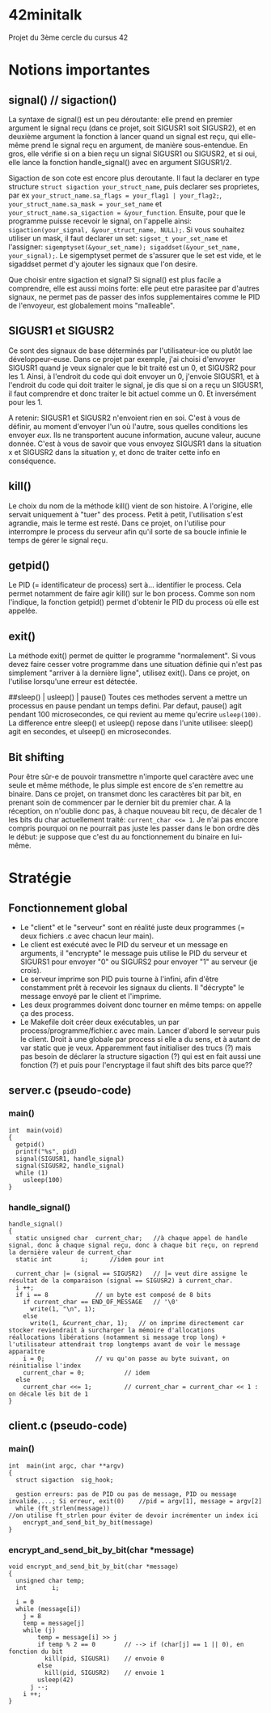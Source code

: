 # 42minitalk
Projet du 3ème cercle du cursus 42

# Notions importantes
## signal() // sigaction()
La syntaxe de signal() est un peu déroutante: elle prend en premier argument le signal reçu (dans ce projet, soit SIGUSR1 soit SIGUSR2), et en deuxième argument la fonction à lancer quand un signal est reçu, qui elle-même prend le signal reçu en argument, de manière sous-entendue. En gros, elle vérifie si on a bien reçu un signal SIGUSR1 ou SIGUSR2, et si oui, elle lance la fonction handle_signal() avec en argument SIGUSR1/2.

Sigaction de son cote est encore plus deroutante. Il faut la declarer en type structure ``struct sigaction your_struct_name``, puis declarer ses proprietes, par ex ``your_struct_name.sa_flags = your_flag1 | your_flag2;``, ``your_struct_name.sa_mask = your_set_name`` et ``your_struct_name.sa_sigaction = &your_function``. Ensuite, pour que le programme puisse recevoir le signal, on l'appelle ainsi: ``sigaction(your_signal, &your_struct_name, NULL);``. Si vous souhaitez utiliser un mask, il faut declarer un set: ``sigset_t your_set_name`` et l'assigner: ``sigemptyset(&your_set_name); sigaddset(&your_set_name, your_signal);``. Le sigemptyset permet de s'assurer que le set est vide, et le sigaddset permet d'y ajouter les signaux que l'on desire.

Que choisir entre sigaction et signal? Si signal() est plus facile a comprendre, elle est aussi moins forte: elle peut etre parasitee par d'autres signaux, ne permet pas de passer des infos supplementaires comme le PID de l'envoyeur, est globalement moins "malleable".  

## SIGUSR1 et SIGUSR2
Ce sont des signaux de base déterminés par l'utilisateur-ice ou plutôt lae développeur-euse. Dans ce projet par exemple, j'ai choisi d'envoyer SIGUSR1 quand je veux signaler que le bit traité est un 0, et SIGUSR2 pour les 1. Ainsi, à l'endroit du code qui doit envoyer un 0, j'envoie SIGUSR1, et à l'endroit du code qui doit traiter le signal, je dis que si on a reçu un SIGUSR1, il faut comprendre et donc traiter le bit actuel comme un 0. Et inversément pour les 1. 

A retenir: SIGUSR1 et SIGUSR2 n'envoient rien en soi. C'est à vous de définir, au moment d'envoyer l'un où l'autre, sous quelles conditions les envoyer *eux*. Ils ne transportent aucune information, aucune valeur, aucune donnée. C'est à vous de savoir que vous envoyez SIGUSR1 dans la situation x et SIGUSR2 dans la situation y, et donc de traiter cette info en conséquence. 

## kill()
Le choix du nom de la méthode kill() vient de son histoire. A l'origine, elle servait uniquement à "tuer" des process. Petit à petit, l'utilisation s'est agrandie, mais le terme est resté. Dans ce projet, on l'utilise pour interrompre le process du serveur afin qu'il sorte de sa boucle infinie le temps de gérer le signal reçu.

## getpid()
Le PID (= identificateur de process) sert à... identifier le process. Cela permet notamment de faire agir kill() sur le bon process. Comme son nom l'indique, la fonction getpid() permet d'obtenir le PID du process où elle est appelée.

## exit()
La méthode exit() permet de quitter le programme "normalement". Si vous devez faire cesser votre programme dans une situation définie qui n'est pas simplement "arriver à la dernière ligne", utilisez exit(). Dans ce projet, on l'utilise lorsqu'une erreur est détectée.

##sleep() | usleep() | pause()
Toutes ces methodes servent a mettre un processus en pause pendant un temps defini. Par defaut, pause() agit pendant 100 microsecondes, ce qui revient au meme qu'ecrire ``usleep(100)``. La difference entre sleep() et usleep() repose dans l'unite utilisee: sleep() agit en secondes, et ulseep() en microsecondes.

## Bit shifting
Pour être sûr-e de pouvoir transmettre n'importe quel caractère avec une seule et même méthode, le plus simple est encore de s'en remettre au binaire. Dans ce projet, on transmet donc les caractères bit par bit, en prenant soin de commencer par le dernier bit du premier char. A la réception, on n'oublie donc pas, à chaque nouveau bit reçu, de décaler de 1 les bits du char actuellement traité: ``current_char <<= 1``. Je n'ai pas encore compris pourquoi on ne pourrait pas juste les passer dans le bon ordre dès le début: je suppose que c'est du au fonctionnement du binaire en lui-même.

# Stratégie
## Fonctionnement global
- Le "client" et le "serveur" sont en réalité juste deux programmes (= deux fichiers .c avec chacun leur main).
- Le client est exécuté avec le PID du serveur et un message en arguments, il "encrypte" le message puis utilise le PID du serveur et SIGURS1 pour envoyer "0" ou SIGURS2 pour envoyer "1" au serveur (je crois).
- Le serveur imprime son PID puis tourne à l'infini, afin d'être constamment prêt à recevoir les signaux du clients. Il "décrypte" le message envoyé par le client et l'imprime.
- Les deux programmes doivent donc tourner en même temps: on appelle ça des process. 
- Le Makefile doit créer deux exécutables, un par process/programme/fichier.c avec main. Lancer d'abord le serveur puis le client.
Droit à une globale par process si elle a du sens, et à autant de var static que je veux.
Apparemment faut initialiser des trucs (?) mais pas besoin de déclarer la structure sigaction (?) qui est en fait aussi une fonction (?) et puis pour l'encryptage il faut shift des bits parce que??

## server.c (pseudo-code)

### main()
```
int  main(void)
{
  getpid()
  printf("%s", pid)
  signal(SIGUSR1, handle_signal)
  signal(SIGUSR2, handle_signal)
  while (1)
    usleep(100)
}
```
### handle_signal()
```
handle_signal()
{
  static unsigned char	current_char;  	//à chaque appel de handle signal, donc à chaque signal reçu, donc à chaque bit reçu, on reprend la dernière valeur de current_char
  static int 		i; 		//idem pour int

  current_char |= (signal == SIGUSR2) 	// |= veut dire assigne le résultat de la comparaison (signal == SIGUSR2) à current_char.
  i ++;
  if i == 8				// un byte est composé de 8 bits
    if current_char == END_OF_MESSAGE 	// '\0'
      write(1, "\n", 1);			
    else
      write(1, &current_char, 1);	// on imprime directement car stocker reviendrait à surcharger la mémoire d'allocations réallocations libérations (notamment si message trop long) + l'utilisateur attendrait trop longtemps avant de voir le message apparaître
    i = 0;				// vu qu'on passe au byte suivant, on réinitialise l'index
    current_char = 0; 			// idem
  else
	current_char <<= 1; 		// current_char = current_char << 1 : on décale les bit de 1
}
```


## client.c (pseudo-code)
### main()
```
int  main(int argc, char **argv)
{
  struct sigaction	sig_hook;

  gestion erreurs: pas de PID ou pas de message, PID ou message invalide,...; Si erreur, exit(0) 	//pid = argv[1], message = argv[2]
  while (ft_strlen(message)) 										//on utilise ft_strlen pour éviter de devoir incrémenter un index ici
    encrypt_and_send_bit_by_bit(message)
}
```

### encrypt_and_send_bit_by_bit(char *message)
```
void encrypt_and_send_bit_by_bit(char *message)
{
  unsigned char temp;
  int		i;

  i = 0
  while (message[i])
    j = 8
    temp = message[j]
    while (j)
        temp = message[i] >> j
        if temp % 2 == 0    	// --> if (char[j] == 1 || 0), en fonction du bit 
          kill(pid, SIGUSR1) 	// envoie 0
        else
          kill(pid, SIGUSR2) 	// envoie 1
        usleep(42)
      j --;
    i ++;
}
```
